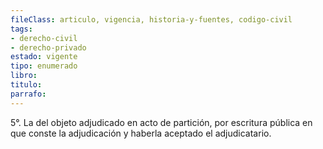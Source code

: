 ```yaml
---
fileClass: articulo, vigencia, historia-y-fuentes, codigo-civil
tags:
- derecho-civil
- derecho-privado
estado: vigente
tipo: enumerado
libro:
titulo:
parrafo:
---
```

5°. La del objeto adjudicado en acto de partición, por escritura pública en que conste la adjudicación y haberla aceptado el adjudicatario.